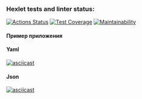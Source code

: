 ### Hexlet tests and linter status:
[![Actions Status](https://github.com/DNL-MSSRGN/java-project-71/actions/workflows/hexlet-check.yml/badge.svg)](https://github.com/DNL-MSSRGN/java-project-71/actions)
[![Test Coverage](https://api.codeclimate.com/v1/badges/38db55eb7117ed085bd9/test_coverage)](https://codeclimate.com/github/DNL-MSSRGN/java-project-71/test_coverage)
[![Maintainability](https://api.codeclimate.com/v1/badges/38db55eb7117ed085bd9/maintainability)](https://codeclimate.com/github/DNL-MSSRGN/java-project-71/maintainability)
#### Пример приложения

#### Yaml
[![asciicast](https://asciinema.org/a/erYos80pFplfR2geHHyHSwtnx.svg)](https://asciinema.org/a/erYos80pFplfR2geHHyHSwtnx)

#### Json
[![asciicast](https://asciinema.org/a/HtmYmMRoKQnfcMvCAosS1Dc4G.svg)](https://asciinema.org/a/HtmYmMRoKQnfcMvCAosS1Dc4G)
